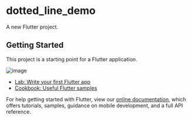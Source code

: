 # dotted_line_demo

A new Flutter project.

## Getting Started

This project is a starting point for a Flutter application.

![image](https://github.com/pheromone/Flutter_learn_demo/blob/master/%E5%9F%BA%E7%A1%80Widget/dotted_line_demo/result.png) <br/>

- [Lab: Write your first Flutter app](https://flutter.dev/docs/get-started/codelab)
- [Cookbook: Useful Flutter samples](https://flutter.dev/docs/cookbook)

For help getting started with Flutter, view our
[online documentation](https://flutter.dev/docs), which offers tutorials,
samples, guidance on mobile development, and a full API reference.
